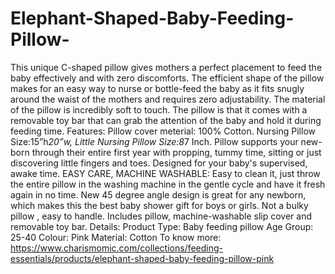 # Elephant-Shaped-Baby-Feeding-Pillow-
This unique C-shaped pillow gives mothers a perfect placement to feed the baby effectively and with zero discomforts. The efficient shape of the pillow makes for an easy way to nurse or bottle-feed the baby as it fits snugly around the waist of the mothers and requires zero adjustability. The material of the pillow is incredibly soft to touch. The pillow is that it comes with a removable toy bar that can grab the attention of the baby and hold it during feeding time.  Features: Pillow cover meterial: 100% Cotton. Nursing Pillow Size:15”h*20”w, Little Nursing Pillow Size:8*7 Inch. Pillow supports your new-born through their entire first year with propping, tummy time, sitting or just discovering little fingers and toes. Designed for your baby's supervised, awake time. EASY CARE, MACHINE WASHABLE: Easy to clean it, just throw the entire pillow in the washing machine in the gentle cycle and have it fresh again in no time. New 45 degree angle design is great for any newborn, which makes this the best baby shower gift for boys or girls. Not a bulky pillow , easy to handle. Includes pillow, machine-washable slip cover and removable toy bar.  Details: Product Type: Baby feeding pillow Age Group: 25-40 Colour: Pink Material: Cotton To know more: https://www.charismomic.com/collections/feeding-essentials/products/elephant-shaped-baby-feeding-pillow-pink

